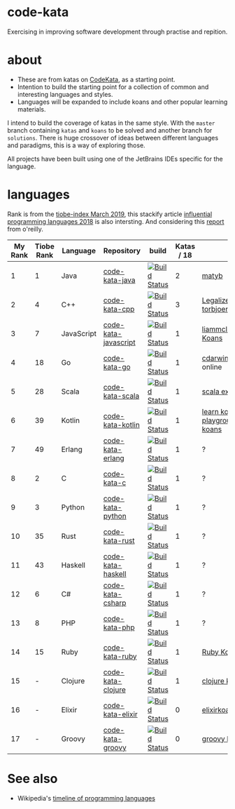# code-kata

Exercising in improving software development through practise and repition.

# about

* These are from katas on [CodeKata](http://codekata.com/), as a starting point.
* Intention to build the starting point for a collection of common and interesting languages and styles.
* Languages will be expanded to include koans and other popular learning materials.

I intend to build the coverage of katas in the same style. With the `master` branch containing `katas` and `koans` to be solved and another branch for `solutions`. There is huge crossover of ideas between different languages and paradigms, this is a way of exploring those.

All projects have been built using one of the JetBrains IDEs specific for the language.

# languages

Rank is from the [tiobe-index March 2019](https://www.tiobe.com/tiobe-index/), this stackify article [influential programming languages 2018](https://stackify.com/popular-programming-languages-2018/) is also intersting. And considering this [report](https://www.oreilly.com/ideas/3-emerging-trends-tech-leaders-should-watch) from o'reilly.

| My Rank | Tiobe Rank | Language | Repository | build | Katas / 18 | Koans | Mantra | 
|---|---|---|---|---|---|---|---|
| 1 | 1 | Java | [code-kata-java](https://github.com/alphafoobar/code-kata-java) | [![Build Status](https://travis-ci.com/alphafoobar/code-kata-java.svg?branch=master)](https://travis-ci.com/alphafoobar/code-kata-java) | 2 | [matyb](https://github.com/alphafoobar/java-koans) | |
| 2 | 4 | C++ | [code-kata-cpp](https://github.com/alphafoobar/code-kata-cpp) | [![Build Status](https://travis-ci.com/alphafoobar/code-kata-cpp.svg?branch=master)](https://travis-ci.com/alphafoobar/code-kata-cpp) | 3 | [LegalizeAdulthood](https://github.com/alphafoobar/cpp-koans), [torbjoernk](https://github.com/torbjoernk/CppKoans) | |
| 3 | 7 | JavaScript | [code-kata-javascript](https://github.com/alphafoobar/code-kata-javascript) | [![Build Status](https://travis-ci.com/alphafoobar/code-kata-javascript.svg?branch=master)](https://travis-ci.com/alphafoobar/code-kata-javascript) | 1 | [liammclennan/JavaScript-Koans](https://github.com/liammclennan/JavaScript-Koans) | |
| 4 | 18 | Go | [code-kata-go](https://github.com/alphafoobar/code-kata-go) | [![Build Status](https://travis-ci.com/alphafoobar/code-kata-go.svg?branch=master)](https://travis-ci.com/alphafoobar/code-kata-go) | 1 | [cdarwin](https://github.com/alphafoobar/go-koans) or [tour of go](https://tour.golang.org/welcome/1) online| [go-proverbs](https://go-proverbs.github.io/) |
| 5 | 28 | Scala | [code-kata-scala](https://github.com/alphafoobar/code-kata-scala) | [![Build Status](https://travis-ci.com/alphafoobar/code-kata-scala.svg?branch=master)](https://travis-ci.com/alphafoobar/code-kata-scala)| 1 | [scala exercises](https://www.scala-exercises.org/) | |
| 6 | 39 | Kotlin | [code-kata-kotlin](https://github.com/alphafoobar/code-kata-kotlin) | [![Build Status](https://travis-ci.com/alphafoobar/code-kata-kotlin.svg?branch=master)](https://travis-ci.com/alphafoobar/code-kata-kotlin)| 1 | [learn kotlin](https://kotlinlang.org/docs/tutorials/koans.html), [kotlin playground](https://play.kotlinlang.org/koans/Introduction/Hello,%20world!/Task.kt) and [kotlin koans](https://try.kotlinlang.org/) | |
| 7 | 49 | Erlang | [code-kata-erlang](https://github.com/alphafoobar/code-kata-erlang) | [![Build Status](https://travis-ci.com/alphafoobar/code-kata-erlang.svg?branch=master)](https://travis-ci.com/alphafoobar/code-kata-erlang)| 1 |  ? | |
| 8 | 2 | C | [code-kata-c](https://github.com/alphafoobar/code-kata-c) | [![Build Status](https://travis-ci.com/alphafoobar/code-kata-c.svg?branch=master)](https://travis-ci.com/alphafoobar/code-kata-c)| 1 |  ? | |
| 9 | 3 | Python | [code-kata-python](https://github.com/alphafoobar/code-kata-python) | [![Build Status](https://travis-ci.com/alphafoobar/code-kata-python.svg?branch=master)](https://travis-ci.com/alphafoobar/code-kata-python)| 1 |  ? | [zen-of-python](https://www.python.org/dev/peps/pep-0020/) |
| 10 | 35 | Rust | [code-kata-rust](https://github.com/alphafoobar/code-kata-rust) | [![Build Status](https://travis-ci.com/alphafoobar/code-kata-rust.svg?branch=master)](https://travis-ci.com/alphafoobar/code-kata-rust)| 1 |  ? | |
| 11 | 43 | Haskell | [code-kata-haskell](https://github.com/alphafoobar/code-kata-haskell) | [![Build Status](https://travis-ci.com/alphafoobar/code-kata-haskell.svg?branch=master)](https://travis-ci.com/alphafoobar/code-kata-haskell)| 1 |  ? | |
| 12 | 6 | C# | [code-kata-csharp](https://github.com/alphafoobar/code-kata-csharp) | [![Build Status](https://travis-ci.com/alphafoobar/code-kata-csharp.svg?branch=master)](https://travis-ci.com/alphafoobar/code-kata-csharp)| 1 |  ? | |
| 13 | 8 | PHP | [code-kata-php](https://github.com/alphafoobar/code-kata-php) | [![Build Status](https://travis-ci.com/alphafoobar/code-kata-php.svg?branch=master)](https://travis-ci.com/alphafoobar/code-kata-php)| 1 |  ? | |
| 14 | 15 | Ruby | [code-kata-ruby](https://github.com/alphafoobar/code-kata-ruby) | [![Build Status](https://travis-ci.com/alphafoobar/code-kata-ruby.svg?branch=master)](https://travis-ci.com/alphafoobar/code-kata-ruby) | 1 | [Ruby Koans](https://github.com/edgecase/ruby_koans) | [Ruby Philosophy](https://en.wikipedia.org/wiki/Ruby_(programming_language)#Philosophy) |
| 15 | - | Clojure| [code-kata-clojure](https://github.com/alphafoobar/code-kata-clojure) | [![Build Status](https://travis-ci.com/alphafoobar/code-kata-clojure.svg?branch=master)](https://travis-ci.com/alphafoobar/code-kata-clojure)| 1 |  [clojure koans](http://clojurescriptkoans.com/) | |
| 16 | - | Elixir | [code-kata-elixir](https://github.com/alphafoobar/code-kata-elixir) | [![Build Status](https://travis-ci.com/alphafoobar/code-kata-elixir.svg?branch=master)](https://travis-ci.com/alphafoobar/code-kata-elixir)| 0 | [elixirkoans.io](http://elixirkoans.io/) | |
| 17 | - | Groovy | [code-kata-groovy](https://github.com/alphafoobar/code-kata-groovy) | [![Build Status](https://travis-ci.com/alphafoobar/code-kata-groovy.svg?branch=master)](https://travis-ci.com/alphafoobar/code-kata-groovy)| 0 | [groovy koans](http://nadavc.github.io/groovykoans/) | |

# See also
* Wikipedia's [timeline of programming languages](https://en.wikipedia.org/wiki/Timeline_of_programming_languages)
